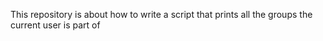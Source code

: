 This repository is about how to write a script that prints all the groups the current user is part of
